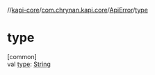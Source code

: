 //[kapi-core](../../../index.md)/[com.chrynan.kapi.core](../index.md)/[ApiError](index.md)/[type](type.md)

# type

[common]\
val [type](type.md): [String](https://kotlinlang.org/api/latest/jvm/stdlib/kotlin/-string/index.html)
